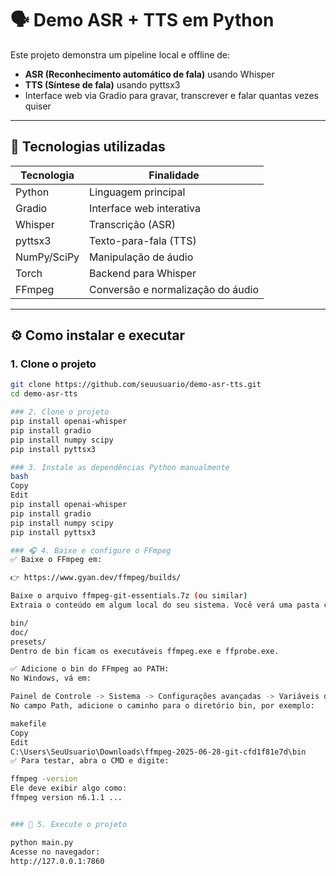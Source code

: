 # 🗣️ Demo ASR + TTS em Python

Este projeto demonstra um pipeline local e offline de:

- **ASR (Reconhecimento automático de fala)** usando Whisper
- **TTS (Síntese de fala)** usando pyttsx3
- Interface web via Gradio para gravar, transcrever e falar quantas vezes quiser

---

## 🚀 Tecnologias utilizadas

| Tecnologia | Finalidade                          |
|------------|------------------------------------|
| Python     | Linguagem principal                |
| Gradio     | Interface web interativa           |
| Whisper    | Transcrição (ASR)                  |
| pyttsx3    | Texto-para-fala (TTS)              |
| NumPy/SciPy| Manipulação de áudio               |
| Torch      | Backend para Whisper               |
| FFmpeg     | Conversão e normalização do áudio  |

---

## ⚙️ Como instalar e executar

### 1. Clone o projeto
```bash
git clone https://github.com/seuusuario/demo-asr-tts.git
cd demo-asr-tts

### 2. Clone o projeto
pip install openai-whisper
pip install gradio
pip install numpy scipy
pip install pyttsx3

### 3. Instale as dependências Python manualmente
bash
Copy
Edit
pip install openai-whisper
pip install gradio
pip install numpy scipy
pip install pyttsx3

### 🎧 4. Baixe e configure o FFmpeg
✅ Baixe o FFmpeg em:

👉 https://www.gyan.dev/ffmpeg/builds/

Baixe o arquivo ffmpeg-git-essentials.7z (ou similar)
Extraia o conteúdo em algum local do seu sistema. Você verá uma pasta com:

bin/
doc/
presets/
Dentro de bin ficam os executáveis ffmpeg.exe e ffprobe.exe.

✅ Adicione o bin do FFmpeg ao PATH:
No Windows, vá em:

Painel de Controle -> Sistema -> Configurações avançadas -> Variáveis de Ambiente
No campo Path, adicione o caminho para o diretório bin, por exemplo:

makefile
Copy
Edit
C:\Users\SeuUsuario\Downloads\ffmpeg-2025-06-28-git-cfd1f81e7d\bin
✅ Para testar, abra o CMD e digite:

ffmpeg -version
Ele deve exibir algo como:
ffmpeg version n6.1.1 ...


### 🚀 5. Execute o projeto

python main.py
Acesse no navegador:
http://127.0.0.1:7860
